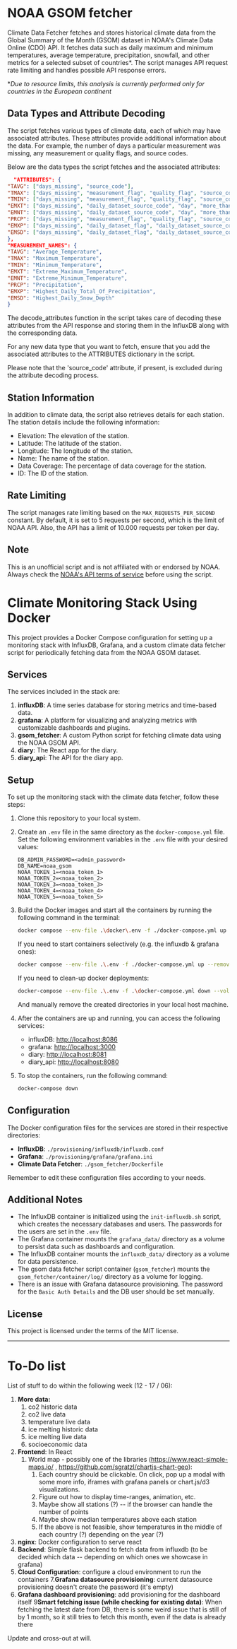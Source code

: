 # NOAA GSOM fetcher

Climate Data Fetcher fetches and stores historical climate data from the Global Summary of the Month (GSOM) dataset in
NOAA's Climate Data Online (CDO) API. It fetches data such as daily maximum and minimum temperatures, average
temperature, precipitation, snowfall, and other metrics for a selected subset of countries*. The script manages API
request rate limiting and handles possible API response errors.

**Due to resource limits, this analysis is currently performed only for countries in the European continent*

## Data Types and Attribute Decoding

The script fetches various types of climate data, each of which may have associated attributes. These attributes provide
additional information about the data. For example, the number of days a particular measurement was missing, any
measurement or quality flags, and source codes.

Below are the data types the script fetches and the associated attributes:

```json
  "ATTRIBUTES": {
"TAVG": ["days_missing", "source_code"],
"TMAX": ["days_missing", "measurement_flag", "quality_flag", "source_code"],
"TMIN": ["days_missing", "measurement_flag", "quality_flag", "source_code"],
"EMXT": ["days_missing", "daily_dataset_source_code", "day", "more_than_once"],
"EMNT": ["days_missing", "daily_dataset_source_code", "day", "more_than_once"],
"PRCP": ["days_missing", "measurement_flag", "quality_flag", "source_code"],
"EMXP": ["days_missing", "daily_dataset_flag", "daily_dataset_source_code", "day", "more_than_once"],
"EMSD": ["days_missing", "daily_dataset_flag", "daily_dataset_source_code", "day", "more_than_once"]
},
"MEASUREMENT_NAMES": {
"TAVG": "Average_Temperature",
"TMAX": "Maximum_Temperature",
"TMIN": "Minimum_Temperature",
"EMXT": "Extreme_Maximum_Temperature",
"EMNT": "Extreme_Minimum_Temperature",
"PRCP": "Precipitation",
"EMXP": "Highest_Daily_Total_Of_Precipitation",
"EMSD": "Highest_Daily_Snow_Depth"
}
```

The decode_attributes function in the script takes care of decoding these attributes from the API response and storing
them in the InfluxDB along with the corresponding data.

For any new data type that you want to fetch, ensure that you add the associated attributes to the ATTRIBUTES dictionary
in the script.

Please note that the 'source_code' attribute, if present, is excluded during the attribute decoding process.

## Station Information

In addition to climate data, the script also retrieves details for each station. The station details include the
following information:

- Elevation: The elevation of the station.
- Latitude: The latitude of the station.
- Longitude: The longitude of the station.
- Name: The name of the station.
- Data Coverage: The percentage of data coverage for the station.
- ID: The ID of the station.

## Rate Limiting

The script manages rate limiting based on the `MAX_REQUESTS_PER_SECOND` constant. By default, it is set to 5 requests
per second, which is the limit of NOAA API. Also, the API has a limit of 10.000 requests per token per day.

## Note

This is an unofficial script and is not affiliated with or endorsed by NOAA. Always check
the [NOAA's API terms of service](https://www.ncdc.noaa.gov/cdo-web/webservices/v2) before using the script.

# Climate Monitoring Stack Using Docker

This project provides a Docker Compose configuration for setting up a monitoring stack with InfluxDB, Grafana, and a
custom climate data fetcher script for periodically fetching data from the NOAA GSOM dataset.

## Services

The services included in the stack are:

1. **influxDB**: A time series database for storing metrics and time-based data.
2. **grafana**: A platform for visualizing and analyzing metrics with customizable dashboards and plugins.
3. **gsom_fetcher**: A custom Python script for fetching climate data using the NOAA GSOM API.
4. **diary**: The React app for the diary.
5. **diary_api**: The API for the diary app.

## Setup

To set up the monitoring stack with the climate data fetcher, follow these steps:

1. Clone this repository to your local system.

2. Create an `.env` file in the same directory as the `docker-compose.yml` file. Set the following environment variables
   in the `.env` file with your desired values:

    ```
    DB_ADMIN_PASSWORD=<admin_password>
    DB_NAME=noaa_gsom
    NOAA_TOKEN_1=<noaa_token_1>
    NOAA_TOKEN_2=<noaa_token_2>
    NOAA_TOKEN_3=<noaa_token_3>
    NOAA_TOKEN_4=<noaa_token_4>
    NOAA_TOKEN_5=<noaa_token_5>
    ```

3. Build the Docker images and start all the containers by running the following command in the terminal:

    ```bash
    docker compose --env-file .\docker\.env -f ./docker-compose.yml up --remove-orphans --build
    ```

   If you need to start containers selectively (e.g. the influxdb & grafana ones):
   ```bash
   docker compose --env-file .\.env -f ./docker-compose.yml up --remove-orphans --build influxdb grafana
    ```

   If you need to clean-up docker deployments:

    ```bash
    docker-compose --env-file .\.env -f .\docker-compose.yml down --volumes --remove-orphans
    ```

   And manually remove the created directories in your local host machine.

4. After the containers are up and running, you can access the following services:

    - influxDB: [http://localhost:8086](http://localhost:8086)
    - grafana: [http://localhost:3000](http://localhost:3000)
    - diary: [http://localhost:8081](http://localhost:8081)
    - diary_api: [http://localhost:8080](http://localhost:8080)

5. To stop the containers, run the following command:

    ```bash
    docker-compose down
    ```

## Configuration

The Docker configuration files for the services are stored in their respective directories:

- **InfluxDB**: `./provisioning/influxdb/influxdb.conf`
- **Grafana**: `./provisioning/grafana/grafana.ini`
- **Climate Data Fetcher**: `./gsom_fetcher/Dockerfile`

Remember to edit these configuration files according to your needs.

## Additional Notes

- The InfluxDB container is initialized using the `init-influxdb.sh` script, which creates the necessary databases and
  users. The passwords for the users are set in the `.env` file.
- The Grafana container mounts the `grafana_data/` directory as a volume to persist data such as dashboards and
  configuration.
- The InfluxDB container mounts the `influxdb_data/` directory as a volume for data persistence.
- The gsom data fetcher script container (`gsom_fetcher`) mounts the `gsom_fetcher/container/log/` directory as a volume
  for logging.
- There is an issue with Grafana datasource provisioning. The password for the `Basic Auth Details` and the DB user
  should be set manually.

## License

This project is licensed under the terms of the MIT license.


---

# To-Do list

List of stuff to do within the following week (12 - 17 / 06):

1. **More data:**
    1. co2 historic data
    2. co2 live data
    3. temperature live data
    4. ice melting historic data
    5. ice melting live data
    6. socioeconomic data
2. **Frontend**: In React
    1. World map - possibly one of the libraries (https://www.react-simple-maps.io/
       , https://github.com/sgratzl/chartjs-chart-geo):
        1. Each country should be clickable. On click, pop up a modal with some more info, iframes with grafana panels
           or chart.js/d3 visualizations.
        2. Figure out how to display time-ranges, animation, etc.
        3. Maybe show all stations (?) -- if the browser can handle the number of points
        4. Maybe show median temperatures above each station
        5. If the above is not feasible, show temperatures in the middle of each country (?) depending on the year (?)
3. **nginx**: Docker configuration to serve react
4. **Backend**: Simple flask backend to fetch data from influxdb (to be decided which data -- depending on which ones we
   showcase in grafana)
6. **Cloud Configuration**: configure a cloud environment to run the containers 7.**Grafana datasource provisioning**:
   current datasource provisioning doesn't create the password (it's empty)
7. **Grafana dashboard provisioning**: add provisioning for the dashboard itself 9**Smart fetching issue (while checking
   for existing data)**: When fetching the latest date from DB, there is some weird issue that is still of by 1 month,
   so it still tries to fetch this month, even if the data is already there

Update and cross-out at will.
